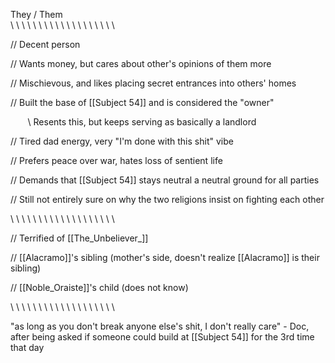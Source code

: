 They / Them  
\ \ \ \ \ \ \ \ \ \ \ \ \ \ \ \ \ \ \ 

// Decent person

// Wants money, but cares about other's opinions of them more

// Mischievous, and likes placing secret entrances into others' homes

// Built the base of [[Subject 54]] and is considered the "owner" 

       \\ Resents this, but keeps serving as basically a landlord

// Tired dad energy, very "I'm done with this shit" vibe

// Prefers peace over war, hates loss of sentient life 

// Demands that [[Subject 54]] stays neutral a neutral ground for all parties

// Still not entirely sure on why the two religions insist on fighting each other

\ \ \ \ \ \ \ \ \ \ \ \ \ \ \ \ \ \ \

// Terrified of [[The_Unbeliever_]]

// [[Alacramo]]'s sibling (mother's side, doesn't realize [[Alacramo]] is their sibling)

// [[Noble_Oraiste]]'s child (does not know)

\ \ \ \ \ \ \ \ \ \ \ \ \ \ \ \ \ \ \

"as long as you don't break anyone else's shit, I don't really care" - Doc, after being asked if someone could build at [[Subject 54]] for the 3rd time that day